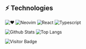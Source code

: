 <!-- ### Hello there! I'm Scc  <img src="./wave.gif" width="30px"> -->

<!--
**ShiChenCong/ShiChenCong** is a ✨ _special_ ✨ repository because its `README.md` (this file) appears on your GitHub profile.

Here are some ideas to get you started:

- 🔭 I’m currently working on ...
- 🌱 I’m currently learning ...
- 👯 I’m looking to collaborate on ...
- 🤔 I’m looking for help with ...
- 💬 Ask me about ...
- 📫 How to reach me: ...
- 😄 Pronouns: ...
- ⚡ Fun fact: ...
-->

## ⚡ Technologies
![❤️](https://img.shields.io/badge/I-Like-red?style=flat)
![Neovim](https://img.shields.io/badge/-Neovim-202e18?style=flat&logo=Neovim)
![React](https://img.shields.io/badge/-React-black?style=flat&logo=react)
![Typescript](https://shields.io/badge/TypeScript-3178C6?logo=TypeScript&logoColor=FFF&style=flat)
<!-- ![Rust](https://img.shields.io/badge/Rust-000000?logo=rust&style=flat) -->
<!-- ![JavaScript](https://img.shields.io/badge/-JavaScript-black?style=flat&logo=javascript)
![Typescript](https://img.shields.io/badge/TypeScript-007ACC.svg?logo=typescript&logoColor=white)
![Nodejs](https://img.shields.io/badge/-Nodejs-black?style=flat&logo=Node.js)
![HTML](https://img.shields.io/badge/HTML-E34F26.svg?logo=html5&logoColor=white)
![TailwindCSS](https://img.shields.io/badge/-TailwindCSS-1572B6?style=flat&logo=TailwindCSS)
![Webpack](https://img.shields.io/badge/Webpack-3970ae.svg?style=flat&logo=Webpack&logoColor=1eb4ff) -->


![Github Stats](https://github-readme-stats.vercel.app/api?username=ShiChenCong&count_private=true&show_icons=true&include_all_commits=true)
![Top Langs](https://github-readme-stats.vercel.app/api/top-langs/?username=ShiChenCong&hide=TeX&layout=compact)

![Visitor Badge](https://visitor-badge.laobi.icu/badge?page_id=ShiChenCong.ShiChenCong)

<!-- ## commits
[![Ashutosh's github activity graph](https://activity-graph.herokuapp.com/graph?username=ShiChenCong&theme=redical)](https://github.com/ShiChenCong/github-readme-activity-graph) -->
